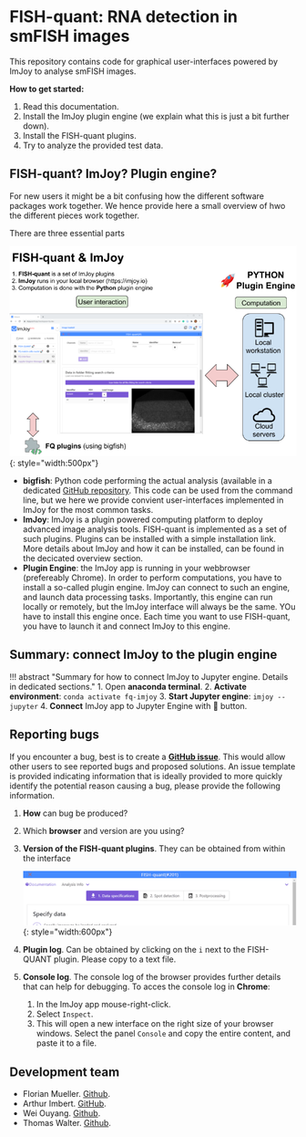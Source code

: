 # FISH-quant: RNA detection in smFISH images

This repository contains code for graphical user-interfaces powered by ImJoy
to analyse smFISH images. 

__How to get started:__

1. Read this documentation.
2. Install the ImJoy plugin engine (we explain what this is just a bit further down).
3. Install the FISH-quant plugins.
4. Try to analyze the provided test data.

## FISH-quant? ImJoy? Plugin engine?

For new users it might be a bit confusing how the different software packages work together. 
We hence provide here a small overview of hwo the different pieces work together. 

There are three  essential parts

![fq-get-version.gif](img/fq-imjoy-overview.png){: style="width:500px"}

* **bigfish**: Python code performing the actual analysis (available in a dedicated [GitHub repository](https://github.com/fish-quant/big-fish). This code can be used from the command line, but we here we provide convient user-interfaces implemented in ImJoy for the most common tasks. 
* **ImJoy**: ImJoy is a plugin powered computing platform to deploy advanced image analysis tools. FISH-quant is implemented as a set of such plugins. Plugins can be installed with a simple installation link. More details about ImJoy and how it can be installed, can be found in the decicated overview section.
* **Plugin Engine**: the ImJoy app is running in your webbrowser (prefereably Chrome). In order to perform computations, you have to install a 
so-called plugin engine. ImJoy can connect to such an engine, and launch data processing tasks. Importantly, this engine can run locally or remotely, but the ImJoy interface will always be the same. YOu have to install this engine once. Each time you want to use FISH-quant, you have to launch it and connect ImJoy to this engine.

## Summary: connect ImJoy to the plugin engine

!!! abstract "Summary for how to connect ImJoy to Jupyter engine. Details in dedicated sections."
    1. Open **anaconda terminal**. 
    2. **Activate environment**: `conda activate fq-imjoy`
    3. **Start Jupyter engine**: `imjoy --jupyter`
    4. **Connect** ImJoy app to Jupyter Engine with 🚀 button.

## Reporting bugs

If you encounter a bug, best is to create a [**GitHub issue**](https://github.com/fish-quant/fq-imjoy/issues). This would allow other users to see 
reported bugs and proposed solutions. An issue template is provided indicating information that is ideally provided to more quickly identify the potential reason causing a bug, 
please provide the following information.

1. **How** can bug be produced?
2. Which **browser** and version are you using?
3. **Version of the FISH-quant plugins**. They can be obtained from within the interface

    ![fq-get-version.gif](img/fq-get-version.gif){: style="width:600px"}

4. **Plugin log**. Can be obtained by clicking on the `i` next to the FISH-QUANT plugin. Please copy to a text file. 
5. **Console log**. The console log of the browser provides further details that can help for debugging. To acces the console log in **Chrome**:

      1. In the ImJoy app mouse-right-click.
      2. Select `Inspect`.
      3. This will open a new interface on the right size of your browser windows. Select the panel `Console` and copy the entire content, and paste it to a file.  

## Development team

* Florian Mueller. [Github](https://github.com/muellerflorian).
* Arthur Imbert. [GitHub](https://github.com/Henley13).
* Wei Ouyang. [Github](https://github.com/oeway).
* Thomas Walter. [Github](https://github.com/ThomasWalter).